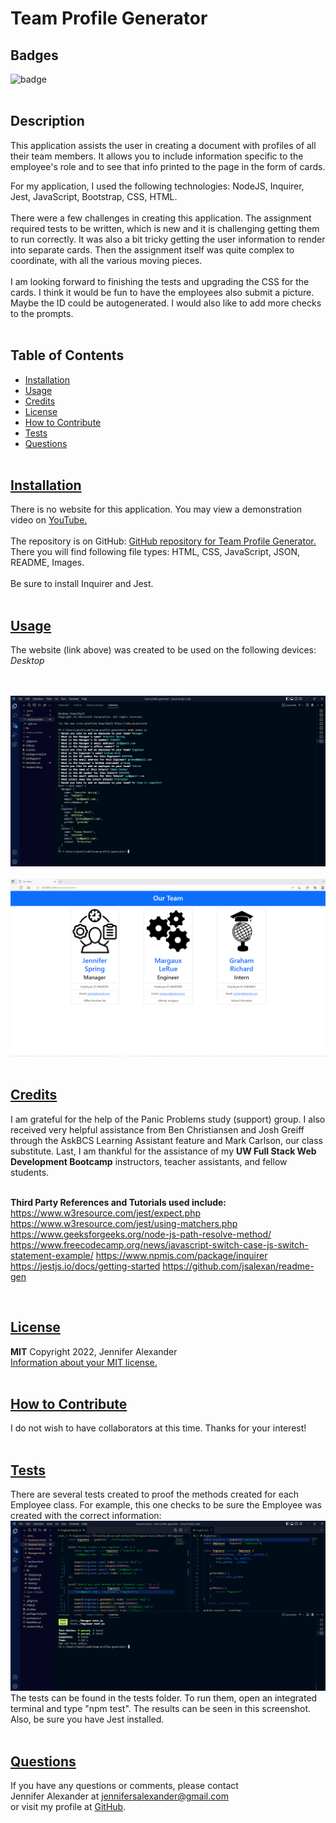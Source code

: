 # Team Profile Generator


  ## Badges
  ![badge](https://img.shields.io/badge/license-MIT-blue)
  <br><br>
  

  ## Description
  This application assists the user in creating a document with profiles of all their team members. It allows you to include information specific to the employee's role and to see that info printed to the page in the form of cards. 
  <br>

  For my application, I used the following technologies: NodeJS, Inquirer, Jest, JavaScript, Bootstrap, CSS, HTML.
  <br><br>
  There were a few challenges in creating this application. The assignment required tests to be written, which is new and it is challenging getting them to run correctly. It was also a bit tricky getting the user information to render into separate cards. Then the assignment itself was quite complex to coordinate, with all the various moving pieces.
  <br><br>
  I am looking forward to finishing the tests and upgrading the CSS for the cards. I think it would be fun to have the employees also submit a picture. Maybe the ID could be autogenerated. I would also like to add more checks to the prompts.
  <br><br>

## Table of Contents
  - [Installation](#installation)
  - [Usage](#usage)
  - [Credits](#credits)
  - [License](#license)
  - [How to Contribute](#how-to-contribute)
  - [Tests](#tests)
  - [Questions](#questions)
  <br><br>

  ## [Installation](#table-of-contents)
  There is no website for this application. You may view a demonstration video on [YouTube.](https://youtu.be/nIZkNm52FVI)<br>
  <br>
  The repository is on GitHub: [GitHub repository for Team Profile Generator.](https://github.com/jsalexan/team-profile-generator) <br>
  There you will find following file types: 
   HTML, CSS, JavaScript, JSON, README, Images.
  <br><br>
  Be sure to install Inquirer and Jest.<br><br>

## [Usage](#table-of-contents)
  The website (link above) was created to be used on the following devices:<br> 
   _Desktop_<br><br>
  <br>

  ![Data Collection](./src/images/Node%20prompts.png)
  <br><br>
  ![Cards](./src/images/Final%20Team.png)
  <br><br>

  ## [Credits](#table-of-contents) 
  I am grateful for the help of the Panic Problems study (support) group. I also received very helpful assistance from Ben Christiansen and Josh Greiff through the AskBCS Learning Assistant feature and Mark Carlson, our class substitute. Last, I am thankful for the assistance of my **UW Full Stack Web Development Bootcamp** instructors, teacher assistants, and fellow students.
  <br><br>

  **Third Party References and Tutorials used include:** 
  <br>
  https://www.w3resource.com/jest/expect.php<br>
  https://www.w3resource.com/jest/using-matchers.php<br>
  https://www.geeksforgeeks.org/node-js-path-resolve-method/<br>
  https://www.freecodecamp.org/news/javascript-switch-case-js-switch-statement-example/
  https://www.npmjs.com/package/inquirer
  https://jestjs.io/docs/getting-started
  https://github.com/jsalexan/readme-gen

  <br>

  ## [License](#table-of-contents)
  **MIT** Copyright 2022, Jennifer Alexander<br>
  [Information about your MIT license.](https://opensource.org/licenses/MIT)
  <br><br>
  

  ## [How to Contribute](#table-of-contents)
  I do not wish to have collaborators at this time. Thanks for your interest!
  <br><br>

  ## [Tests](#table-of-contents)
  There are several tests created to proof the methods created for each Employee class. For example, this one checks to be sure the Employee was created with the correct information: 
  ![Tests](./src/images/tests.png)
  The tests can be found in the tests folder. To run them, open an integrated terminal and type "npm test". The results can be seen in this screenshot. Also, be sure you have Jest installed.
  <br><br>

  ## [Questions](#table-of-contents)
  If you have any questions or comments, please contact <br>Jennifer Alexander at jennifersalexander@gmail.com <br>or visit my profile at [GitHub](https://github.com/jsalexan/).
  